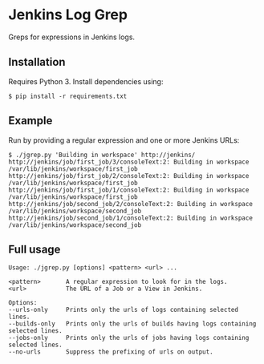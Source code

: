 Jenkins Log Grep
================

Greps for expressions in Jenkins logs.


Installation
------------

Requires Python 3. Install dependencies using:

    $ pip install -r requirements.txt


Example
-------
Run by providing a regular expression and one or more Jenkins URLs:

    $ ./jgrep.py 'Building in workspace' http://jenkins/
    http://jenkins/job/first_job/3/consoleText:2: Building in workspace /var/lib/jenkins/workspace/first_job
    http://jenkins/job/first_job/2/consoleText:2: Building in workspace /var/lib/jenkins/workspace/first_job
    http://jenkins/job/first_job/1/consoleText:2: Building in workspace /var/lib/jenkins/workspace/first_job
    http://jenkins/job/second_job/2/consoleText:2: Building in workspace /var/lib/jenkins/workspace/second_job
    http://jenkins/job/second_job/1/consoleText:2: Building in workspace /var/lib/jenkins/workspace/second_job


Full usage
----------

    Usage: ./jgrep.py [options] <pattern> <url> ...

    <pattern>       A regular expression to look for in the logs.
    <url>           The URL of a Job or a View in Jenkins.

    Options:
    --urls-only     Prints only the urls of logs containing selected lines.
    --builds-only   Prints only the urls of builds having logs containing selected lines.
    --jobs-only     Prints only the urls of jobs having logs containing selected lines.
    --no-urls       Suppress the prefixing of urls on output.
